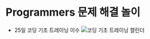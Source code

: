 # Programmers 문제 해결 놀이

- 25일 코딩 기초 트레이닝 이수
 ![코딩 기초 트레이닝 캘린더](https://github.com/bbjbc/Algorithm/assets/102457140/7f90df52-5034-4926-87f7-51e6976fc725)
